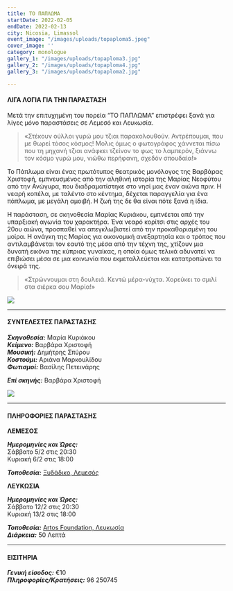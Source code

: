 ```yaml
---
title: ΤΟ ΠΑΠΛΩΜΑ
startDate: 2022-02-05
endDate: 2022-02-13
city: Nicosia, Limassol
event_image: "/images/uploads/topaploma5.jpeg"
cover_image: ''
category: monologue
gallery_1: "/images/uploads/topaploma3.jpg"
gallery_2: "/images/uploads/topaploma4.jpg"
gallery_3: "/images/uploads/topaploma2.jpg"

---
```

#### ΛΙΓΑ ΛΟΓΙΑ ΓΙΑ ΤΗΝ ΠΑΡΑΣΤΑΣΗ

Μετά την επιτυχημένη του πορεία “ΤΟ ΠΑΠΛΩΜΑ” επιστρέφει ξανά για λίγες μόνο παραστάσεις σε Λεμεσό και Λευκωσία.

> «Στέκουν ούλλοι γυρώ μου τζιαι παρακολουθούν. Αντρέπουμαι, που με θωρεί τόσος κόσμος! Μολις όμως ο φωτογράφος χάννεται πίσω που τη μηχανή τζιαι ανάφκει τζείνον το φως το λαμπερόν, ξιάννω τον κόσμο γυρώ μου, νιώθω περήφανη, σχεδόν σπουδαία!»

Το Πάπλωμα είναι ένας πρωτότυπος θεατρικός μονόλογος της Βαρβάρας Χριστοφή, εμπνευσμένος από την αληθινή ιστορία της Μαρίας Νεοφύτου από την Ανώγυρα, που διαδραματίστηκε στο νησί μας έναν αιώνα πριν. Η νεαρή κοπέλα, με ταλέντο στο κέντημα, δέχεται παραγγελία για ένα πάπλωμα, με μεγάλη αμοιβή. Η ζωή της δε θα είναι πότε ξανά η ίδια.

Η παράσταση, σε σκηνοθεσία Μαρίας Κυριάκου, εμπνέεται από την υπαρξιακή αγωνία του χαρακτήρα. Ένα νεαρό κορίτσι στις αρχές του 20ου αιώνα, προσπαθεί να απεγκλωβιστεί από την προκαθορισμένη του μοίρα. Η ανάγκη της Μαρίας για οικονομική ανεξαρτησία και ο τρόπος που αντιλαμβάνεται τον εαυτό της μέσα από την τέχνη της, χτίζουν μια δυνατή εικόνα της κύπριας γυναίκας, η οποία όμως τελικά αδυνατεί να επιβιώσει μέσα σε μια κοινωνία που εκμεταλλεύεται και κατατροπώνει τα όνειρά της.

> «Στρώννουμαι στη δουλειά. Κεντώ μέρα-νύχτα. Χορεύκει το σμιλί στα σιέρκα σου Μαρία!»

![](/images/uploads/topaploma1.jpg)

***

#### ΣΥΝΤΕΛΕΣΤΕΣ ΠΑΡΑΣΤΑΣΗΣ

**_Σκηνοθεσία:_** Μαρία Κυριάκου  
**_Κείμενο:_** Βαρβάρα Χριστοφή  
**_Μουσική:_** Δημήτρης Σπύρου  
**_Κοστούμι:_** Aριάνα Μαρκουλίδου  
**_Φωτισμοί:_** Βασίλης Πετεινάρης

**_Επί σκηνής:_** Βαρβάρα Χριστοφή

![](/images/uploads/topaploma7.jpg)

***

#### ΠΛΗΡΟΦΟΡΙΕΣ ΠΑΡΑΣΤΑΣΗΣ

**ΛΕΜΕΣΟΣ**

**_Ημερομηνίες και Ώρες:_**  
Σάββατο 5/2 στις 20:30  
Κυριακή 6/2 στις 18:00

**_Τοποθεσία:_** [Ξυδάδικο, Λεμεσός](https://www.google.com/maps/place/Old+Vinegar+Factory+%7C+%CE%A0%CE%B1%CE%BB%CE%B9%CF%8C+%CE%9E%CF%85%CE%B4%CE%AC%CE%B4%CE%B9%CE%BA%CE%BF/@34.6732254,33.0413949,17z/data=!3m1!4b1!4m5!3m4!1s0x14e73302e71e32e5:0x8b9d9b1e08087b59!8m2!3d34.6732254!4d33.0435836 "https://www.google.com/maps/place/Old+Vinegar+Factory+%7C+%CE%A0%CE%B1%CE%BB%CE%B9%CF%8C+%CE%9E%CF%85%CE%B4%CE%AC%CE%B4%CE%B9%CE%BA%CE%BF/@34.6732254,33.0413949,17z/data=!3m1!4b1!4m5!3m4!1s0x14e73302e71e32e5:0x8b9d9b1e08087b59!8m2!3d34.6732254!4d33.0435836")

**ΛΕΥΚΩΣΙΑ**

**_Ημερομηνίες και Ώρες:_**  
Σάββατο 12/2 στις 20:30  
Κυριακή 13/2 στις 18:00

**_Τοποθεσία:_** [Artos Foundation, Λευκωσία](https://www.google.com/maps/place/ARTos+House/@35.1605399,33.3490828,17.26z/data=!4m5!3m4!1s0x14de19f8d10d524d:0x1135d5ca6ffc0c9a!8m2!3d35.160674!4d33.350936 "https://www.google.com/maps/place/ARTos+House/@35.1605399,33.3490828,17.26z/data=!4m5!3m4!1s0x14de19f8d10d524d:0x1135d5ca6ffc0c9a!8m2!3d35.160674!4d33.350936")  
**_Διάρκεια:_** 50 Λεπτά

***

#### ΕΙΣΙΤΗΡΙΑ

**_Γενική είσοδος:_** €10  
**_Πληροφορίες/Κρατήσεις:_** 96 250745
